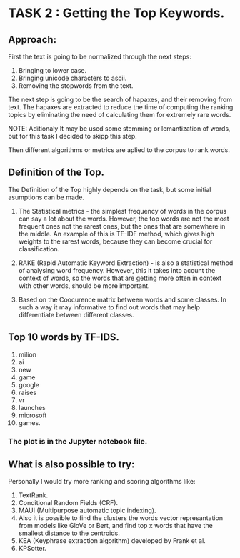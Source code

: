 # TASK 2 : Getting the Top Keywords.

## Approach:
First the text is going to be normalized through the next steps:
1. Bringing to lower case.
2. Bringing unicode characters to ascii.
3. Removing the stopwords from the text.

The next step is going to be the search of hapaxes, and their removing from text.
The hapaxes are extracted to reduce the time of computing the ranking topics by eliminating the need of calculating them for extremely rare words.

NOTE: Aditionaly It may be used some stemming or lemantization of words, but for this task I decided to skipp this step.

Then different algorithms or metrics are aplied to the corpus to rank words.

## Definition of the Top.
The Definition of the Top highly depends on the task, but some initial asumptions can be made.
1. The Statistical metrics - the simplest frequency of words in the corpus can say a lot about the words. However, the top words are not the most frequent ones not the rarest ones, but the ones that are somewhere in the middle.
An example of this is TF-IDF method, which gives high weights to the rarest words, because they can become crucial for classification.
   
2. RAKE (Rapid Automatic Keyword Extraction) - is also a statistical method of analysing word frequency. However, this  it takes into acount the context of words, so the words that are getting more often in context with other words, should be more important.
3. Based on the Coocurence matrix between words and some classes. In such a way it may informative to find out words that may help differentiate between different classes.

## Top 10 words by TF-IDS.
1. milion
2. ai
3. new
4. game
5. google
6. raises
7. vr
8. launches
9. microsoft
10. games.

### The plot is in the Jupyter notebook file.

## What is also possible to try:

Personally I would try more ranking and scoring algorithms like:
1. TextRank.
2. Conditional Random Fields (CRF).
3. MAUI (Multipurpose automatic topic indexing).
4. Also it is possible to find the clusters the words vector represantation from models like GloVe or Bert, and find top x words that have the smallest distance to the centroids.
5. KEA (Keyphrase extraction algorithm) developed by Frank et al.
6. KPSotter.
